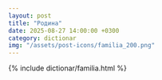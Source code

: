 ```yaml
---
layout: post
title: "Родина"
date: 2025-08-27 14:00:00 +0300
category: dictionar
img: "/assets/post-icons/familia_200.png"
---
```


{% include dictionar/familia.html %}
